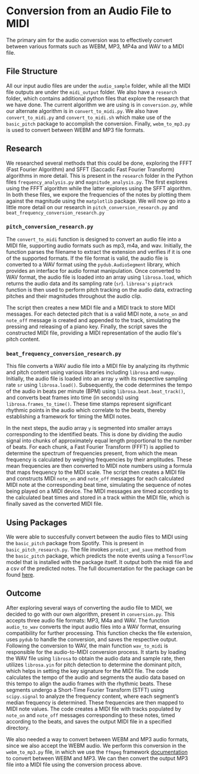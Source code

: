 # Conversion from an Audio File to MIDI

The primary aim for the audio conversion was to effectively convert between various formats such as WEBM, MP3, MP4a and WAV to a MIDI file.

## File Structure

All our input audio files are under the `audio_sample` folder, while all the MIDI file outputs are under the `midi_output` folder. We also have a `research` folder, which contains additional python files that explore the research that we have done. The current algorithm we are using is in `conversion.py`, while our alternate algorithm is in `convert_to_midi.py`. We also have `convert_to_midi.py` and `convert_to_midi.sh` which make use of the `basic_pitch` package to accomplish the conversion. Finally, `webm_to_mp3.py` is used to convert between WEBM and MP3 file formats.

## Research

We researched several methods that this could be done, exploring the FFFT (Fast Fourier Algorithm) and SFFT (Saccadic Fast Fourier Transform) algorithms in more detail. This is present in the `research` folder in the Python files `frequency_analysis.py` and `magnitude_analysis.py`. The first explores using the FFFT algorithm while the latter explores using the SFFT algorithm. In both these files, we expore the frequencies of the notes by plotting them against the magnitude using the `matplotlib` package. We will now go into a little more detail on our research in `pitch_conversion_research.py` and `beat_frequency_conversion_research.py`

### `pitch_conversion_research.py`

The `convert_to_midi` function is designed to convert an audio file into a MIDI file, supporting audio formats such as mp3, m4a, and wav. Initially, the function parses the filename to extract the extension and verifies if it is one of the supported formats. If the file format is valid, the audio file is converted to a WAV format using the `pydub.AudioSegment` library, which provides an interface for audio format manipulation. Once converted to WAV format, the audio file is loaded into an array using `librosa.load`, which returns the audio data and its sampling rate (`sr`). `librosa's` `piptrack` function is then used to perform pitch tracking on the audio data, extracting pitches and their magnitudes throughout the audio clip.

The script then creates a new MIDI file and a MIDI track to store MIDI messages. For each detected pitch that is a valid MIDI note, a `note_on` and `note_off` message is created and appended to the track, simulating the pressing and releasing of a piano key. Finally, the script saves the constructed MIDI file, providing a MIDI representation of the audio file's pitch content.

### `beat_frequency_conversion_research.py`

This file converts a WAV audio file into a MIDI file by analyzing its rhythmic and pitch content using various libraries including `librosa` and `numpy`. Initially, the audio file is loaded into an array `y` with its respective sampling rate `sr` using `librosa.load()`. Subsequently, the code determines the tempo of the audio in beats per minute (BPM) using `librosa.beat.beat_track()`, and converts beat frames into time (in seconds) using `librosa.frames_to_time()`. These time stamps represent significant rhythmic points in the audio which correlate to the beats, thereby establishing a framework for timing the MIDI notes.

In the next steps, the audio array `y` is segmented into smaller arrays corresponding to the identified beats. This is done by dividing the audio signal into chunks of approximately equal length proportional to the number of beats. For each chunk, a Fast Fourier Transform (FFFT) is applied to determine the spectrum of frequencies present, from which the mean frequency is calculated by weighing frequencies by their amplitudes. These mean frequencies are then converted to MIDI note numbers using a formula that maps frequency to the MIDI scale. The script then creates a MIDI file and constructs MIDI `note_on` and `note_off` messages for each calculated MIDI note at the corresponding beat time, simulating the sequence of notes being played on a MIDI device. The MIDI messages are timed according to the calculated beat times and stored in a track within the MIDI file, which is finally saved as the converted MIDI file.

## Using Packages

We were able to succesfully convert between the audio files to MIDI using the `basic_pitch` package from Spotify. This is present in `basic_pitch_research.py`. The file invokes `predict_and_save` method from the `basic_pitch` package, which predicts the note events using a `TensorFlow` model that is installed with the package itself. It output both the midi file and a csv of the predicted notes. The full documentation for the package can be found [here](https://github.com/spotify/basic-pitch?tab=readme-ov-file).

## Outcome

After exploring several ways of converting the audio file to MIDI, we decided to go with our own algorithm, present in `conversion.py`. This accepts three audio file formats: MP3, M4a and WAV. The function `audio_to_wav` converts the input audio files into a WAV format, ensuring compatibility for further processing. This function checks the file extension, uses `pydub` to handle the conversion, and saves the respective output. Following the conversion to WAV, the main function `wav_to_midi` is responsible for the audio-to-MIDI conversion process. It starts by loading the WAV file using `librosa` to obtain the audio data and sample rate, then utilizes `librosa.yin` for pitch detection to determine the dominant pitch, which helps in setting the key signature for the MIDI file. The code calculates the tempo of the audio and segments the audio data based on this tempo to align the audio frames with the rhythmic beats. These segments undergo a Short-Time Fourier Transform (STFT) using `scipy.signal` to analyze the frequency content, where each segment’s median frequency is determined. These frequencies are then mapped to MIDI note values. The code creates a MIDI file with tracks populated by `note_on` and `note_off` messages corresponding to these notes, timed according to the beats, and saves the output MIDI file in a specified directory.

We also needed a way to convert between WEBM and MP3 audio formats, since we also accept the WEBM audio. We perform this conversion in the `webm_to_mp3.py` file, in which we use the `ffmpeg` framework [documentation](https://ffmpeg.org/documentation.html) to convert between WEBM and MP3. We can then convert the output MP3 file into a MIDI file using the conversion process above.

